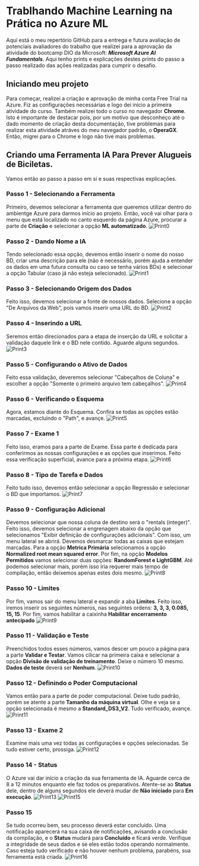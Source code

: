 # Trablhando Machine Learning na Prática no Azure ML
Aqui está o meu repertório GitHub para a entrega e futura avaliação de potenciais avaliadores do trabalho que realizei para a aprovação da 
atividade do bootcamp DIO da Microsoft: **_Microsoft Azure AI Fundamentals_**. Aqui tenho prints e explicações destes prints do passo a passo
realizado das ações realizadas para cumprir o desafio.

## Iniciando meu projeto
Para começar, realizei a criação e aprovação de minha conta Free Trial na Azure. Fiz as configurações necessárias e logo dei inicio a primeira atividade
do curso. Também realizei todo o curso no navegador **Chrome**. Isto é importante de destacar pois, por um motivo que desconheço até o dado momento de criação
desta documentação, tive problemas para realizar esta atividade atráves do meu navegador padrão, o **OperaGX**. Então, migrei para o Chrome e logo não tive mais 
problemas.

## Criando uma Ferramenta IA Para Prever Alugueis de Biciletas.
Vamos então ao passo a passo em si e suas respectivas explicações.

### Passo 1 - Selecionando a Ferramenta
Primeiro, devemos selecionar a ferramenta que queremos utilizar dentro do ambientge Azure para darmos início ao projeto. Então, você vai olhar para o menu 
que está localizado no canto esquerdo da página Azure, procurar a parte de **Criação** e selecionar a opção **ML automatizado**.
![Print0](https://github.com/Babidih/MicrosoftBootcampAI900/blob/Imagens/Captura%20de%20tela%202024-02-24%20205416.png)
### Passo 2 - Dando Nome a IA
Tendo selecionado essa opção, devemos então inserir o nome do nosso BD, criar uma descrição para ele (não é necessário, porém ajuda a entender os dados em uma futura consulta
ou caso se tenha vários BDs) e selecionar a opção Tabular (caso já não esteja selecionado).
![Print1](https://github.com/Babidih/MicrosoftBootcampAI900/blob/Imagens/Captura%20de%20tela%202024-02-24%20121301.png)

### Passo 3 - Selecionando Origem dos Dados
Feito isso, devemos selecionar a fonte de nossos dados. Selecione a opção "De Arquivos da Web", pois vamos inserir uma URL do BD.
![Print2](https://github.com/Babidih/MicrosoftBootcampAI900/blob/Imagens/Captura%20de%20tela%202024-02-24%20121313.png)

### Passo 4 - Inserindo a URL
Seremos então direcionados para a etapa de inserção da URL e solicitar a validação daquele link e o BD nele contido. Aguarde alguns segundos.
![Print3](https://github.com/Babidih/MicrosoftBootcampAI900/blob/Imagens/Captura%20de%20tela%202024-02-24%20121352.png)

### Passo 5 - Configurando o Ativo de Dados
Feito essa validação, deveremos selecionar "Cabeçalhos de Coluna" e escolher a opção "Somente o primeiro arquivo tem cabeçalhos".
![Print4](https://github.com/Babidih/MicrosoftBootcampAI900/blob/Imagens/Captura%20de%20tela%202024-02-24%20121727.png)

### Passo 6 - Verificando o Esquema
Agora, estamos diante do Esquema. Confira se todas as opções estão marcadas, excluindo o "Path", e avançe. 
![Print5](https://github.com/Babidih/MicrosoftBootcampAI900/blob/Imagens/Captura%20de%20tela%202024-02-24%20121800.png)

### Passo 7 - Exame 1
Feito isso, eramos para a parte de Exame. Essa parte é dedicada para conferirmos as nossas configurações e as opções que inserimos. Feito essa verificação superficial, avance para a próxima etapa. 
![Print6](https://github.com/Babidih/MicrosoftBootcampAI900/blob/Imagens/Captura%20de%20tela%202024-02-24%20121832.png)

### Passo 8 - Tipo de Tarefa e Dados
Feito tudo isso, devemos então selecionar a opção Regressão e selecionar o BD que importamos. 
![Print7](https://github.com/Babidih/MicrosoftBootcampAI900/blob/Imagens/Captura%20de%20tela%202024-02-24%20121933.png)

### Passo 9 - Configuração Adicional
Devemos selecionar que nossa coluna de destino será o "rentals (integer)". Feito isso, devemos selecionar a engrenagem abaixo da opção que selecionamos "Exibir definição de configurações adicionais". Com isso, um menu lateral se abrirá. Devemos desmarcar todas as caixas que estejam marcadas. Para a opção **Metrica Primária** selecionamos a opção **Normalized root mean squared error**. Por fim, na opção **Modelos Permitidos** vamos selecionar duas opções: **RandomForest e LightGBM**. Até podemos selecionar mais, porém isso iria requerer mais tempo de compilação, então deixemos apenas estes dois mesmo.
![Print8](https://github.com/Babidih/MicrosoftBootcampAI900/blob/Imagens/Captura%20de%20tela%202024-02-24%20122120.png)

### Passo 10 - Limites
Por fim, vamos sair do menu lateral e expandir a aba **Limites**. Feito isso, iremos inserir os seguintes números, nas seguintes ordens: **3, 3, 3, 0.085, 15, 15**. Por fim, vamos habilitar a caixinha **Habilitar encerramento antecipado**
![Print9](https://github.com/Babidih/MicrosoftBootcampAI900/blob/Imagens/Captura%20de%20tela%202024-02-24%20122421.png)

### Passo 11 - Validação e Teste
Preenchidos todos esses números, vamos descer um pouco a página para a parte **Validar e Testar**. Vamos cilicar na primeira caixa e selecionar a opção **Divisão de validação de treinamento**. Deixe o número 10 mesmo. **Dados de teste** deverá ser **Nenhum**. 
![Print10](https://github.com/Babidih/MicrosoftBootcampAI900/blob/Imagens/Captura%20de%20tela%202024-02-24%20122506.png)

### Passo 12 - Definindo o Poder Computacional
Vamos então para a parte de poder computacional. Deixe tudo padrão, porém se atente a parte **Tamanho da máquina virtual**. Olhe e veja se a opção selecionada é mesmo a **Standard_DS3_V2**. Tudo verificado, avançe.
![Print11](https://github.com/Babidih/MicrosoftBootcampAI900/blob/Imagens/Captura%20de%20tela%202024-02-24%20122547.png)

### Passo 13 - Exame 2 
Examine mais uma vez todas as configurações e opções selecionadas. Se tudo estiver certo, prossiga.
![Print12](https://github.com/Babidih/MicrosoftBootcampAI900/blob/Imagens/Captura%20de%20tela%202024-02-24%20122644.png)

### Passo 14 - Status 
O Azure vai dar início a criação da sua ferramenta de IA. Aguarde cerca de 8 a 12 minutos enquanto ele faz todos os preparativos. Atente-se ao **Status** dele, dentro de alguns segundos ele deverá mudar de **Não iniciado** para **Em execução**.
![Print13](https://github.com/Babidih/MicrosoftBootcampAI900/blob/Imagens/Captura%20de%20tela%202024-02-24%20122722.png)
![Print15](https://github.com/Babidih/MicrosoftBootcampAI900/blob/Imagens/Captura%20de%20tela%202024-02-24%20122741.png)

### Passo 15
Se tudo ocorreu bem, seu processo deverá estar concluido. Uma notificação aparecerá na sua caixa de notificações, avisando a conclusão da compilação, e o **Status** mudará para **Concluído** e ficará verde. Verifique a integridade de seus dados e se eles estão todos operando normalmente. Caso esteja tudo verificado e não houver nenhum problema, parabéns, sua ferramenta está criada.
![Print16](https://github.com/Babidih/MicrosoftBootcampAI900/blob/Imagens/Captura%20de%20tela%202024-02-24%20123759.png)































